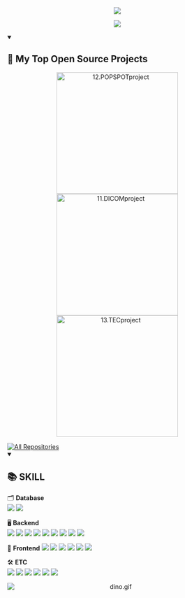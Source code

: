 <!--헤더-->
<div align="center">
  <img src="https://capsule-render.vercel.app/api?type=venom&color=0:FF69B4,100:FA7000&height=300&section=header&text=Hellow%20SEOJIN%20World!&animation=twinkling&fontSize=70&stroke=FA7000" />
</div>

<!--헤더설명-->
<p align="center">
  <a href="https://github.com/seo7van">
    <img src="https://readme-typing-svg.demolab.com/?lines=Full-stack%20web%20and%20app%20developer;&font=Fira%20Code&center=true&width=440&height=45&color=FA7000&vCenter=true&pause=1000&size=22" />
  </a>
</p>

<!-- 프로젝트 -->
<details open> 
  <summary><h2>📘 My Top Open Source Projects</h2></summary>
  <p align="center">
    <a href="https://github.com/seo7van/12.POPSPOTproject"><img width="278" src="https://denvercoder1-github-readme-stats.vercel.app/api/pin/?username=seo7van&repo=12.POPSPOTproject&theme=react&bg_color=1F222E&title_color=FA7000&hide_border=true&icon_color=F8D866&show_icons=false" alt="12.POPSPOTproject"></a>
    <a href="https://github.com/seo7van/11.DICOMproject"><img width="278" src="https://denvercoder1-github-readme-stats.vercel.app/api/pin/?username=seo7van&repo=11.DICOMproject&theme=react&bg_color=1F222E&title_color=FA7000&hide_border=true&icon_color=F8D866&show_icons=false" alt="11.DICOMproject"></a>
    <a href="https://github.com/seo7van/13.TECproject"><img width="278" src="https://denvercoder1-github-readme-stats.vercel.app/api/pin/?username=seo7van&repo=13.TECproject&theme=react&bg_color=1F222E&title_color=FA7000&hide_border=true&icon_color=F8D866&show_icons=false" alt="13.TECproject"></a>
  </p>
  <a href="https://github.com/seo7van?tab=repositories">
    <img alt="All Repositories" title="All Repositories" src="https://custom-icon-badges.demolab.com/badge/-Click%20Here%20For%20All%20My%20Repos-1F222E?style=for-the-badge&logoColor=white&logo=repo"/>
  </a>
</details>

<!--보유 스킬-->
<details open> 
  <summary><h2>📚 SKILL</h2></summary>
  
  🗂️ **Database**  
    	<img src="https://img.shields.io/badge/Oracle%20SQL-F80000?style=for-the-badge&logo=Oracle&logoColor=white" />
    	<img src="https://img.shields.io/badge/MySQL-4479A1?style=for-the-badge&logo=MySQL&logoColor=white" />
    
  🖥️ **Backend**  
  	  <img src="https://img.shields.io/badge/Java-007396?style=for-the-badge&logo=java&logoColor=white" />
  	  <img src="https://img.shields.io/badge/SpringBoot-6DB33F?style=for-the-badge&logo=springboot&logoColor=white" />
  	  <img src="https://img.shields.io/badge/SpringSecurity-6DB33F?style=for-the-badge&logo=springsecurity&logoColor=white" />
  	  <img src="https://img.shields.io/badge/jpa-6DB33F?style=for-the-badge&logo=jpa&logoColor=white" />
   	  <img src="https://img.shields.io/badge/json%20web%20tokens-%23000000.svg?&style=for-the-badge&logo=json%20web%20tokens&logoColor=white" />
  	  <img src="https://img.shields.io/badge/node.js-%23339933.svg?&style=for-the-badge&logo=node.js&logoColor=white" />
  	  <img src="https://img.shields.io/badge/Redis-%23DC382D.svg?&style=for-the-badge&logo=redis&logoColor=white" />
  	  <img src="https://img.shields.io/badge/JUnit5-25A162?style=for-the-badge&logo=junit5&logoColor=white" />
  	  <img src="https://img.shields.io/badge/Mockito-6DB33F?style=for-the-badge&logo=mockito&logoColor=white" />
  
  🎨 **Frontend** 
  	  <img src="https://img.shields.io/badge/react-%2361DAFB.svg?&style=for-the-badge&logo=react&logoColor=black" />
  	  <img src="https://img.shields.io/badge/HTML5-E34F26?style=for-the-badge&logo=HTML5&logoColor=white" />
  	  <img src="https://img.shields.io/badge/CSS3-1572B6?style=for-the-badge&logo=CSS3&logoColor=white" />
  	  <img src="https://img.shields.io/badge/JavaScript-F7DF1E?style=for-the-badge&logo=JavaScript&logoColor=white" />
  	  <img src="https://img.shields.io/badge/jQuery-0769AD?style=for-the-badge&logo=jQuery&logoColor=white" />
  	  <img src="https://img.shields.io/badge/bootstrap-%237952B3.svg?&style=for-the-badge&logo=bootstrap&logoColor=white" />
  
  🛠 **ETC**  
  	  <img src="https://img.shields.io/badge/GitHub%20Actions-2088FF?style=for-the-badge&logo=github-actions&logoColor=white" />
  	  <img src="https://img.shields.io/badge/git-%23F05032.svg?&style=for-the-badge&logo=git&logoColor=white" />
  	  <img src="https://img.shields.io/badge/GitHub-181717?style=for-the-badge&logo=GitHub&logoColor=white" />
  	  <img src="https://img.shields.io/badge/Visual%20Studio%20Code-007ACC?style=for-the-badge&logo=VisualStudioCode&logoColor=white" />
  	  <img src="https://img.shields.io/badge/Tomcat-F8DC75?style=for-the-badge&logo=ApacheTomcat&logoColor=white" />
  	  <img src="https://img.shields.io/badge/amazon%20aws-%23232F3E.svg?&style=for-the-badge&logo=amazon%20aws&logoColor=white" />
</details>


<!--공룡게임-->
<div align="center">
  <img data-target="animated-image.replacedImage" alt="dino.gif" class="AnimatedImagePlayer-animatedImage" src="https://github.com/saadeghi/saadeghi/raw/master/dino.gif" style="display: block; opacity: 1;">
</div>
